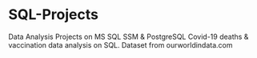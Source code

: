 # SQL-Projects
Data Analysis Projects on MS SQL SSM &amp; PostgreSQL
Covid-19  deaths & vaccination data analysis on SQL.
Dataset from ourworldindata.com
